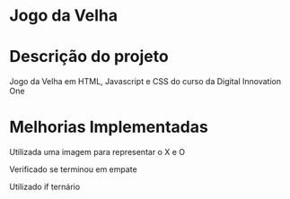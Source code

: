 # Jogo da Velha


# Descrição do projeto
Jogo da Velha em HTML, Javascript e CSS do curso da Digital Innovation
One

# Melhorias Implementadas
Utilizada uma imagem para representar o X e O

Verificado se terminou em empate

Utilizado if ternário
